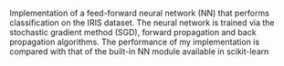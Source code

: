 Implementation of a feed-forward neural network (NN) that performs classification on the IRIS dataset. The neural network is trained via the stochastic gradient method (SGD), forward propagation and back propagation algorithms. The performance of my implementation is compared with that of the built-in NN module available in scikit-learn
